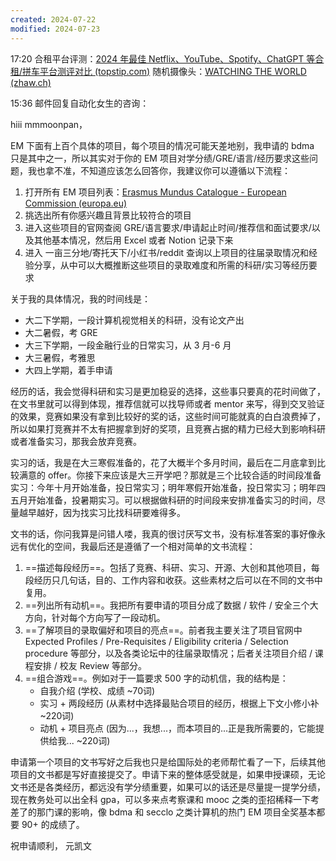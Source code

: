 ```yaml
---
created: 2024-07-22
modified: 2024-07-23
---
```

17:20
合租平台评测：[2024 年最佳 Netflix、YouTube、Spotify、ChatGPT 等合租/拼车平台测评对比 (topstip.com)](https://topstip.com/best-account-sharing-platform/?via=E07513)
随机摄像头：[WATCHING THE WORLD (zhaw.ch)](https://webcamaze.engineering.zhaw.ch/watchingtheworld/)

15:36
邮件回复自动化女生的咨询：

hiii mmmoonpan，

EM 下面有上百个具体的项目，每个项目的情况可能天差地别，我申请的 bdma 只是其中之一，所以其实对于你的 EM 项目对学分绩/GRE/语言/经历要求这些问题，我也拿不准，不知道应该怎么回答你，我建议你可以遵循以下流程：
1. 打开所有 EM 项目列表：[Erasmus Mundus Catalogue - European Commission (europa.eu)](https://www.eacea.ec.europa.eu/scholarships/erasmus-mundus-catalogue_en)
2. 挑选出所有你感兴趣且背景比较符合的项目
3. 进入这些项目的官网查阅 GRE/语言要求/申请起止时间/推荐信和面试要求/以及其他基本情况，然后用 Excel 或者 Notion 记录下来
4. 进入 一亩三分地/寄托天下/小红书/reddit 查询以上项目的往届录取情况和经验分享，从中可以大概推断这些项目的录取难度和所需的科研/实习等经历要求

关于我的具体情况，我的时间线是：
+ 大二下学期，一段计算机视觉相关的科研，没有论文产出
+ 大二暑假，考 GRE
+ 大三下学期，一段金融行业的日常实习，从 3 月-6 月
+ 大三暑假，考雅思
+ 大四上学期，着手申请

经历的话，我会觉得科研和实习是更加稳妥的选择，这些事只要真的花时间做了，在文书里就可以得到体现，推荐信就可以找导师或者 mentor 来写，得到交叉验证的效果，竞赛如果没有拿到比较好的奖的话，这些时间可能就真的白白浪费掉了，所以如果打竞赛并不太有把握拿到好的奖项，且竞赛占据的精力已经大到影响科研或者准备实习，那我会放弃竞赛。

实习的话，我是在大三寒假准备的，花了大概半个多月时间，最后在二月底拿到比较满意的 offer。你接下来应该是大三开学吧？那就是三个比较合适的时间段准备实习：今年十月开始准备，投日常实习；明年寒假开始准备，投日常实习；明年四五月开始准备，投暑期实习。可以根据做科研的时间段来安排准备实习的时间，尽量越早越好，因为找实习比找科研要难得多。

文书的话，你问我算是问错人喽，我真的很讨厌写文书，没有标准答案的事好像永远有优化的空间，我最后还是遵循了一个相对简单的文书流程：
1. ==描述每段经历==。包括了竞赛、科研、实习、开源、大创和其他项目，每段经历只几句话，目的、工作内容和收获。这些素材之后可以在不同的文书中复用。
2. ==列出所有动机==。我把所有要申请的项目分成了数据 / 软件 / 安全三个大方向，针对每个方向写了一段动机。
3. ==了解项目的录取偏好和项目的亮点==。前者我主要关注了项目官网中 Expected Profiles / Pre-Requisites / Eligibility criteria / Selection procedure 等部分，以及各类论坛中的往届录取情况；后者关注项目介绍 / 课程安排 / 校友 Review 等部分。
4. ==组合游戏==。例如对于一篇要求 500 字的动机信，我的结构是：
   + 自我介绍 (学校、成绩 ~70词)
   + 实习 + 两段经历 (从素材中选择最贴合项目的经历，根据上下文小修小补 ~220词)
   + 动机 + 项目亮点 (因为...，我想...，而本项目的...正是我所需要的，它能提供给我... ~220词)

申请第一个项目的文书写好之后我也只是给国际处的老师帮忙看了一下，后续其他项目的文书都是写好直接提交了。申请下来的整体感受就是，如果申授课硕，无论文书还是各类经历，都远没有学分绩重要，如果可以的话还是尽量提一提学分绩，现在教务处可以出全科 gpa，可以多来点考察课和 mooc 之类的歪招稀释一下考差了的那门课的影响，像 bdma 和 secclo 之类计算机的热门 EM 项目全奖基本都要 90+ 的成绩了。

祝申请顺利，
元凯文

